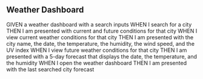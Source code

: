 ## Weather Dashboard

GIVEN a weather dashboard with a search inputs
WHEN I search for a city
THEN I am presented with current and future conditions for that city
WHEN I view current weather conditions for that city
THEN I am presented with the city name, the date, the temperature, the humidity, the wind speed, and the UV index
WHEN I view future weather conditions for that city
THEN I am presented with a 5-day forecast that displays the date, the temperature, and the humidity
WHEN I open the weather dashboard
THEN I am presented with the last searched city forecast
